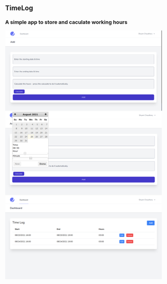 ## TimeLog

### A simple app to store and caculate working hours

![working image 1](.images/six.png)
![working images 2](.images/fourth.png)
![working images 2](.images/second.png)



